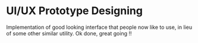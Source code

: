 # UI/UX Prototype Designing 

Implementation of good looking interface that people now like to use, in lieu of some other similar utility. Ok done, great going !!


